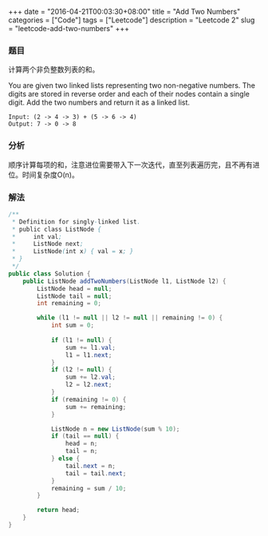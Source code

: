 +++
date = "2016-04-21T00:03:30+08:00"
title = "Add Two Numbers"
categories = ["Code"]
tags = ["Leetcode"]
description = "Leetcode 2"
slug = "leetcode-add-two-numbers"
+++

### 题目

计算两个非负整数列表的和。

You are given two linked lists representing two non-negative numbers. The digits are stored in reverse order and each of their nodes contain a single digit. Add the two numbers and return it as a linked list.

```console
Input: (2 -> 4 -> 3) + (5 -> 6 -> 4)
Output: 7 -> 0 -> 8
```

### 分析

顺序计算每项的和，注意进位需要带入下一次迭代，直至列表遍历完，且不再有进位。时间复杂度O(n)。

### 解法

```java
/**
 * Definition for singly-linked list.
 * public class ListNode {
 *     int val;
 *     ListNode next;
 *     ListNode(int x) { val = x; }
 * }
 */
public class Solution {
    public ListNode addTwoNumbers(ListNode l1, ListNode l2) {
        ListNode head = null;
        ListNode tail = null;
        int remaining = 0;

        while (l1 != null || l2 != null || remaining != 0) {
            int sum = 0;
            
            if (l1 != null) {
                sum += l1.val;
                l1 = l1.next;
            }
            if (l2 != null) {
                sum += l2.val;
                l2 = l2.next;
            }
            if (remaining != 0) {
                sum += remaining;
            }

            ListNode n = new ListNode(sum % 10);
            if (tail == null) {
                head = n;
                tail = n;
            } else {
                tail.next = n;
                tail = tail.next;
            }
            remaining = sum / 10;
        }

        return head;
    }
}
```
